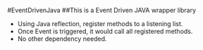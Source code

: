 #EventDrivenJava
##This is a Event Driven JAVA wrapper library

- Using Java reflection, register methods to a listening list.
- Once Event is triggered, it would call all registered methods.
- No other dependency needed.